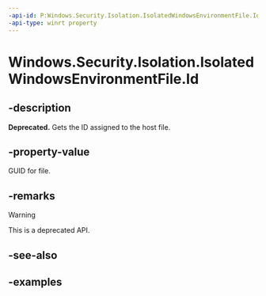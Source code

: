 ```yaml
---
-api-id: P:Windows.Security.Isolation.IsolatedWindowsEnvironmentFile.Id
-api-type: winrt property
---
```


<!-- Property syntax.
public Guid Id { get; }
-->

# Windows.Security.Isolation.IsolatedWindowsEnvironmentFile.Id

## -description

**Deprecated.** Gets the ID assigned to the host file.

## -property-value

GUID for file.

## -remarks

> [!WARNING]
> This is a deprecated API.

## -see-also

## -examples
